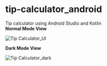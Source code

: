 # tip-calculator_android
Tip calculator using Android Studio and Kotlin<br/>
**Normal Mode View**

![Tip Calculator_UI](https://user-images.githubusercontent.com/85802553/169652671-e6b6f67f-267f-41ec-b33f-9ef8a098ed3d.jpg)

**Dark Mode View**

![Tip Calculator_dark](https://user-images.githubusercontent.com/85802553/169657993-0d9eef44-e15e-4a88-8db5-0ecc8c8a8736.jpg)
